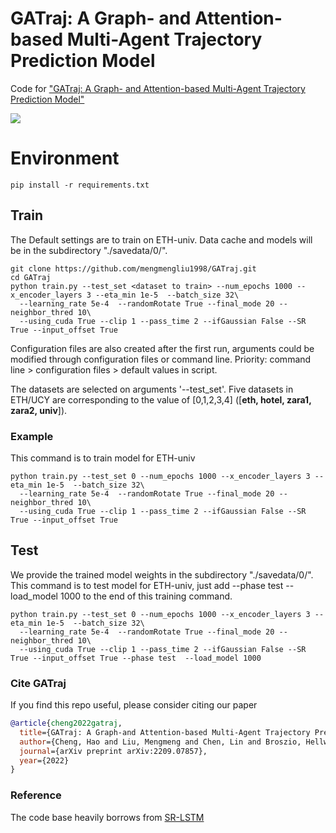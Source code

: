 # GATraj: A Graph- and Attention-based Multi-Agent Trajectory Prediction Model
Code for ["GATraj: A Graph- and Attention-based Multi-Agent Trajectory Prediction Model"](https://arxiv.org/abs/2209.07857)

![](imgs/introduction.gif)

# Environment
```
pip install -r requirements.txt
```

## Train
The Default settings are to train on ETH-univ. Data cache and models will be in the subdirectory "./savedata/0/".

```
git clone https://github.com/mengmengliu1998/GATraj.git
cd GATraj
python train.py --test_set <dataset to train> --num_epochs 1000 --x_encoder_layers 3 --eta_min 1e-5  --batch_size 32\
  --learning_rate 5e-4  --randomRotate True --final_mode 20 --neighbor_thred 10\
  --using_cuda True --clip 1 --pass_time 2 --ifGaussian False --SR True --input_offset True 
```

Configuration files are also created after the first run, arguments could be modified through configuration files or command line. 
Priority: command line \> configuration files \> default values in script.


The datasets are selected on arguments '--test_set'. Five datasets in ETH/UCY are corresponding to the value of \[0,1,2,3,4\] ([**eth, hotel, zara1, zara2, univ**]). 

### Example

This command is to train model for ETH-univ
```
python train.py --test_set 0 --num_epochs 1000 --x_encoder_layers 3 --eta_min 1e-5  --batch_size 32\
  --learning_rate 5e-4  --randomRotate True --final_mode 20 --neighbor_thred 10\
  --using_cuda True --clip 1 --pass_time 2 --ifGaussian False --SR True --input_offset True
```

## Test
We provide the trained model weights in the subdirectory "./savedata/0/".
This command is to test model for ETH-univ, just add --phase test --load_model 1000 to the end of this training command.
```
python train.py --test_set 0 --num_epochs 1000 --x_encoder_layers 3 --eta_min 1e-5  --batch_size 32\
  --learning_rate 5e-4  --randomRotate True --final_mode 20 --neighbor_thred 10\
  --using_cuda True --clip 1 --pass_time 2 --ifGaussian False --SR True --input_offset True --phase test  --load_model 1000
```

### Cite GATraj

If you find this repo useful, please consider citing our paper
```bibtex
@article{cheng2022gatraj,
  title={GATraj: A Graph-and Attention-based Multi-Agent Trajectory Prediction Model},
  author={Cheng, Hao and Liu, Mengmeng and Chen, Lin and Broszio, Hellward and Sester, Monika and Yang, Michael Ying},
  journal={arXiv preprint arXiv:2209.07857},
  year={2022}
}
```

### Reference

The code base heavily borrows from [SR-LSTM](https://github.com/zhangpur/SR-LSTM)
